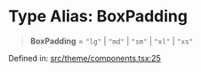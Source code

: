 # Type Alias: BoxPadding

> **BoxPadding** = `"lg"` \| `"md"` \| `"sm"` \| `"xl"` \| `"xs"`

Defined in: [src/theme/components.tsx:25](https://github.com/Nick2bad4u/Uptime-Watcher/blob/8a1973382d5fe14c52996ecda381894eb7ecd4a6/src/theme/components.tsx#L25)
